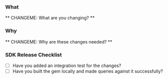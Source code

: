 ### What

** CHANGEME: What are you changing? **

### Why

** CHANGEME: Why are these changes needed? **

### SDK Release Checklist

- [ ] Have you added an integration test for the changes?
- [ ] Have you built the gem locally and made queries against it successfully?
